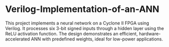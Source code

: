 # Verilog-Implementation-of-an-ANN
This project implements a neural network on a Cyclone II FPGA using Verilog. It processes six 3-bit signed inputs through a hidden layer using the ReLU activation function. The design demonstrates an efficient, hardware-accelerated ANN with predefined weights, ideal for low-power applications.
